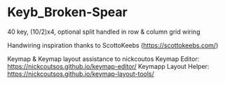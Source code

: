 # Keyb_Broken-Spear
40 key, (10/2)x4, optional split handled in row & column grid wiring

Handwiring inspiration thanks to ScottoKeebs 
  (https://scottokeebs.com/)
  
Keymap & Keymap layout assistance to nickcoutos 
  Keymap Editor:          https://nickcoutsos.github.io/keymap-editor/
  Keymapp Layout Helper:  https://nickcoutsos.github.io/keymap-layout-tools/
